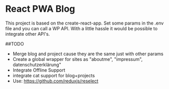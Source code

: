 # React PWA Blog
This project is based on the create-react-app. 
Set some params in the .env file and you can call a WP API. 
With a little hassle it would be possible to integrate other API's.

##TODO
* Merge blog and project cause they are the same just with other params
* Create a global wrapper for sites as "aboutme", "impressum", datenschutzerklärung"
* Integrate Offline Support 
* integrate cat support for blog+projects
* Use: https://github.com/reduxjs/reselect
